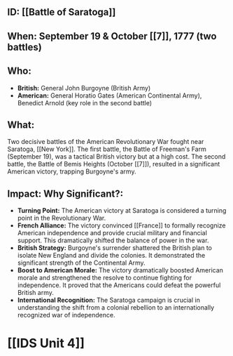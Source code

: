 ## ID: [[Battle of Saratoga]] 
## When: September 19 & October [[7]], 1777 (two battles)

## Who:
* **British:** General John Burgoyne (British Army)
* **American:**  General Horatio Gates (American Continental Army), Benedict Arnold (key role in the second battle)

## What:
Two decisive battles of the American Revolutionary War fought near Saratoga, [[New York]].  The first battle, the Battle of Freeman's Farm (September 19), was a tactical British victory but at a high cost. The second battle, the Battle of Bemis Heights (October [[7]]), resulted in a significant American victory, trapping Burgoyne's army.

## Impact: Why Significant?:

* **Turning Point:** The American victory at Saratoga is considered a turning point in the Revolutionary War.
* **French Alliance:**  The victory convinced [[France]] to formally recognize American independence and provide crucial military and financial support. This dramatically shifted the balance of power in the war.
* **British Strategy:** Burgoyne's surrender shattered the British plan to isolate New England and divide the colonies.  It demonstrated the significant strength of the Continental Army.
* **Boost to American Morale:** The victory dramatically boosted American morale and strengthened the resolve to continue fighting for independence.  It proved that the Americans could defeat the powerful British army.
* **International Recognition:** The Saratoga campaign is crucial in understanding the shift from a colonial rebellion to an internationally recognized war of independence.


# [[IDS Unit 4]]
